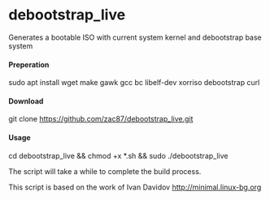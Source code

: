 # debootstrap_live
Generates a bootable ISO with current system kernel and debootstrap base system

<h4>Preperation</h4>

sudo apt install wget make gawk gcc bc libelf-dev xorriso debootstrap curl

<h4>Download</h4>

git clone https://github.com/zac87/debootstrap_live.git

<h4>Usage</h4>

cd debootstrap_live &&
chmod +x *.sh &&
sudo ./debootstrap_live



The script will take a while to complete the build process.

This script is based on the work of Ivan Davidov http://minimal.linux-bg.org
